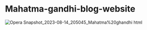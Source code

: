 # Mahatma-gandhi-blog-website

![Opera Snapshot_2023-08-14_205045_Mahatma%20ghandhi html](https://github.com/Maz801054/Mahatma-gandhi-blog-website/assets/134128123/0f1002e7-dbf1-4691-8e38-6804060970b6)
